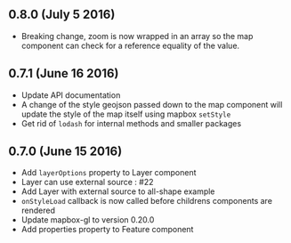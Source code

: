 ## 0.8.0 (July 5 2016)

- Breaking change, zoom is now wrapped in an array so the map component can check for a reference equality of the value.

## 0.7.1 (June 16 2016)

- Update API documentation
- A change of the style geojson passed down to the map component will update the style of the map itself using mapbox `setStyle`
- Get rid of `lodash` for internal methods and smaller packages


## 0.7.0 (June 15 2016)

- Add `layerOptions` property to Layer component
- Layer can use external source : #22
- Add Layer with external source to all-shape example
- `onStyleLoad` callback is now called before childrens components are rendered
- Update mapbox-gl to version 0.20.0
- Add properties property to Feature component
